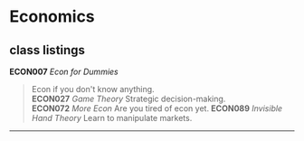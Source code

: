 # Economics

**class listings**
---
**ECON007** _Econ for Dummies_
> Econ if you don't know anything.  
**ECON027** _Game Theory_
> Strategic decision-making.  
**ECON072** _More Econ_
> Are you tired of econ yet. 
**ECON089** _Invisible Hand Theory_
> Learn to manipulate markets. 
---

